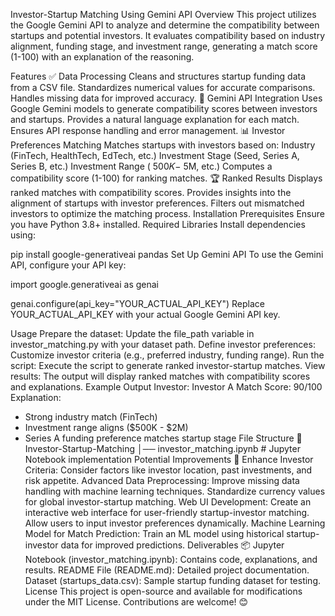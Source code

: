 Investor-Startup Matching Using Gemini API
Overview
This project utilizes the Google Gemini API to analyze and determine the compatibility between startups and potential investors. It evaluates compatibility based on industry alignment, funding stage, and investment range, generating a match score (1-100) with an explanation of the reasoning.

Features
✅ Data Processing
Cleans and structures startup funding data from a CSV file.
Standardizes numerical values for accurate comparisons.
Handles missing data for improved accuracy.
🤖 Gemini API Integration
Uses Google Gemini models to generate compatibility scores between investors and startups.
Provides a natural language explanation for each match.
Ensures API response handling and error management.
📊 Investor Preferences Matching
Matches startups with investors based on:
Industry (FinTech, HealthTech, EdTech, etc.)
Investment Stage (Seed, Series A, Series B, etc.)
Investment Range ( 500𝐾−
 5M, etc.)
Computes a compatibility score (1-100) for ranking matches.
🏆 Ranked Results
Displays ranked matches with compatibility scores.
Provides insights into the alignment of startups with investor preferences.
Filters out mismatched investors to optimize the matching process.
Installation
Prerequisites
Ensure you have Python 3.8+ installed.
Required Libraries
Install dependencies using:

pip install google-generativeai pandas
Set Up Gemini API
To use the Gemini API, configure your API key:

import google.generativeai as genai

genai.configure(api_key="YOUR_ACTUAL_API_KEY")
Replace YOUR_ACTUAL_API_KEY with your actual Google Gemini API key.

Usage
Prepare the dataset: Update the file_path variable in investor_matching.py with your dataset path.
Define investor preferences: Customize investor criteria (e.g., preferred industry, funding range).
Run the script: Execute the script to generate ranked investor-startup matches.
View results: The output will display ranked matches with compatibility scores and explanations.
Example Output
Investor: Investor A
Match Score: 90/100
Explanation:
- Strong industry match (FinTech)
- Investment range aligns ($500K - $2M)
- Series A funding preference matches startup stage
File Structure
📂 Investor-Startup-Matching
│── investor_matching.ipynb   # Jupyter Notebook implementation
Potential Improvements 🚀
Enhance Investor Criteria:
Consider factors like investor location, past investments, and risk appetite.
Advanced Data Preprocessing:
Improve missing data handling with machine learning techniques.
Standardize currency values for global investor-startup matching.
Web UI Development:
Create an interactive web interface for user-friendly startup-investor matching.
Allow users to input investor preferences dynamically.
Machine Learning Model for Match Prediction:
Train an ML model using historical startup-investor data for improved predictions.
Deliverables 📦
Jupyter Notebook (investor_matching.ipynb): Contains code, explanations, and results.
README File (README.md): Detailed project documentation.
Dataset (startups_data.csv): Sample startup funding dataset for testing.
License
This project is open-source and available for modifications under the MIT License. Contributions are welcome! 😊
